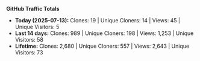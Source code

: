 
**GitHub Traffic Totals**

- **Today (2025-07-13):** Clones: 19 | Unique Cloners: 14 | Views: 45 | Unique Visitors: 5
- **Last 14 days:** Clones: 989 | Unique Cloners: 198 | Views: 1,253 | Unique Visitors: 58
- **Lifetime:** Clones: 2,680 | Unique Cloners: 557 | Views: 2,643 | Unique Visitors: 73

